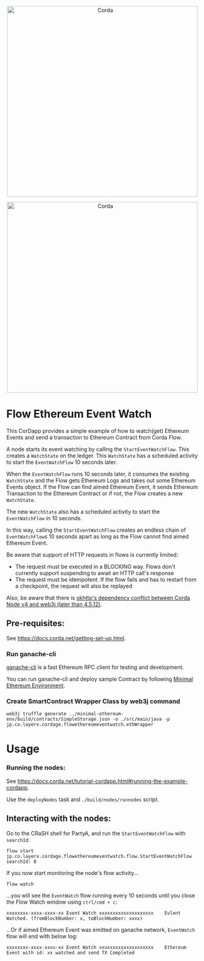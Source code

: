 <p align="center">
  <img src="https://www.corda.net/wp-content/uploads/2016/11/fg005_corda_b.png" alt="Corda" width="500">
</p>

<p align="center">
  <img src="https://ethereum.org/assets/img/ethereum-logo-landscape-purple.7c3c27fd.png" alt="Corda" width="500">
</p>

# Flow Ethereum Event Watch
This CorDapp provides a simple example of how to watch(get) Ethereum Events and send a transaction to Ethereum Contract from Corda Flow.

A node starts its event watching by calling the `StartEventWatchFlow`. This creates a `WatchState` on the ledger. This 
`WatchState` has a scheduled activity to start the `EventWatchFlow` 10 seconds later.

When the `EventWatchFlow` runs 10 seconds later, it consumes the existing `WatchState` and
the Flow gets Ethereum Logs and takes out some Ethereum Events object.
If the Flow can find aimed Ethereum Event, it sends Ethereum Transaction to the Ethereum Contract or if not, the Flow creates a new `WatchState`. 

The new `WatchState` also has a scheduled activity to start the `EventWatchFlow` in 10 seconds.

In this way, calling the `StartEventWatchFlow` creates an endless chain of `EventWatchFlow`s 10 seconds apart
as long as the Flow cannot find aimed Ethereum Event.


Be aware that support of HTTP requests in flows is currently limited:

- The request must be executed in a BLOCKING way. Flows don't currently support suspending to await an HTTP call's response
- The request must be idempotent. If the flow fails and has to restart from a checkpoint, the request will also be replayed

Also, be aware that there is [okhttp's dependency conflict between Corda Node v4 and web3j (later than 4.5.12)](https://github.com/web3j/web3j/issues/1167).


## Pre-requisites:
  
See https://docs.corda.net/getting-set-up.html.

### Run ganache-cli
[ganache-cli](https://github.com/trufflesuite/ganache-cli) is a fast Ethereum RPC client for testing and development.

You can run ganache-cli and deploy sample Contract by following [Minimal Ethereum Environment](https://github.com/LayerXcom/cordage/blob/master/minimal-ethereum-env/README.md).

### Create SmartContract Wrapper Class by web3j command
 
 ```
 web3j truffle generate ../minimal-ethereum-env/build/contracts/SimpleStorage.json -o ./src/main/java -p jp.co.layerx.cordage.flowethereumeventwatch.ethWrapper
 ```

# Usage

### Running the nodes:

See https://docs.corda.net/tutorial-cordapp.html#running-the-example-cordapp.

Use the `deployNodes` task and `./build/nodes/runnodes` script.

## Interacting with the nodes:

Go to the CRaSH shell for PartyA, and run the `StartEventWatchFlow` with `searchId`:

    flow start jp.co.layerx.cordage.flowethereumeventwatch.flow.StartEventWatchFlow searchId: 8

If you now start monitoring the node's flow activity...

    flow watch

...you will see the `EventWatch` flow running every 10 seconds until you close the Flow Watch window using `ctrl/cmd + c`:

    xxxxxxxx-xxxx-xxxx-xx Event Watch xxxxxxxxxxxxxxxxxxxx    Evlent Watched. (fromBlockNumber: x, toBlockNumber: xxxx)

...Or if aimed Ethereum Event was emitted on ganache network, `EventWatch` flow will end with below log:

    xxxxxxxx-xxxx-xxxx-xx Event Watch xxxxxxxxxxxxxxxxxxxx    Ethereum Event with id: xx watched and send TX Completed

